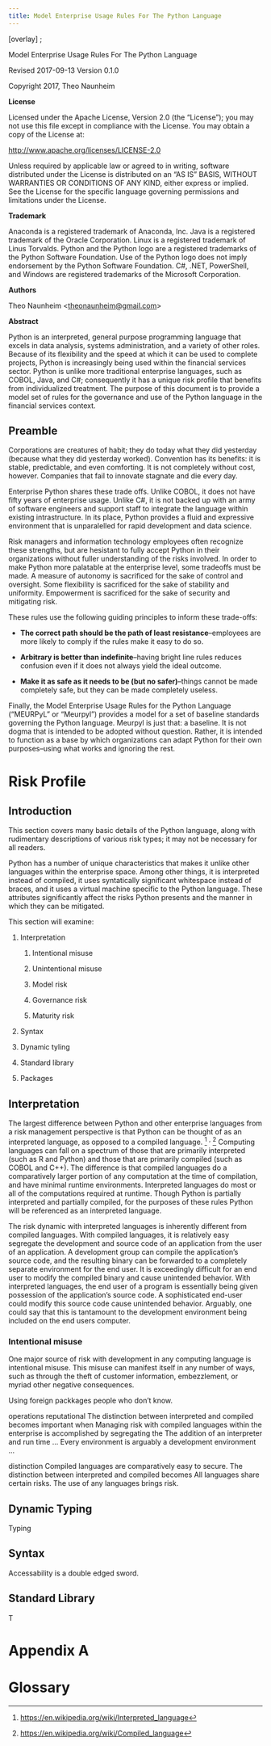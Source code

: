 ```yaml
---
title: Model Enterprise Usage Rules For The Python Language
---
```


\[overlay\] ;

Model Enterprise Usage Rules For The Python Language

<span>Revised 2017-09-13</span> <span>Version 0.1.0</span>

<span>Copyright 2017, Theo Naunheim</span>

**License**

Licensed under the Apache License, Version 2.0 (the “License”); you may
not use this file except in compliance with the License. You may obtain
a copy of the License at:

<http://www.apache.org/licenses/LICENSE-2.0>

Unless required by applicable law or agreed to in writing, software
distributed under the License is distributed on an “AS IS” BASIS,
WITHOUT WARRANTIES OR CONDITIONS OF ANY KIND, either express or implied.
See the License for the specific language governing permissions and
limitations under the License.

**Trademark**

Anaconda is a registered trademark of Anaconda, Inc. Java is a
registered trademark of the Oracle Corporation. Linux is a registered
trademark of Linus Torvalds. Python and the Python logo are a registered
trademarks of the Python Software Foundation. Use of the Python logo
does not imply endorsement by the Python Software Foundation. C\#, .NET,
PowerShell, and Windows are registered trademarks of the Microsoft
Corporation.

**Authors**

<span> Theo Naunheim &lt;<theonaunheim@gmail.com>&gt;</span>

**Abstract**

Python is an interpreted, general purpose programming language that
excels in data analysis, systems administration, and a variety of other
roles. Because of its flexibility and the speed at which it can be used
to complete projects, Python is increasingly being used within the
financial services sector. Python is unlike more traditional enterprise
languages, such as COBOL, Java, and C\#; consequently it has a unique
risk profile that benefits from individualized treatment. The purpose of
this document is to provide a model set of rules for the governance and
use of the Python language in the financial services context.

Preamble
--------

Corporations are creatures of habit; they do today what they did
yesterday (because what they did yesterday worked). Convention has its
benefits: it is stable, predictable, and even comforting. It is not
completely without cost, however. Companies that fail to innovate
stagnate and die every day.

Enterprise Python shares these trade offs. Unlike COBOL, it does not
have fifty years of enterprise usage. Unlike C\#, it is not backed up
with an army of software engineers and support staff to integrate the
language within existing intrastructure. In its place, Python provides a
fluid and expressive environment that is unparalelled for rapid
development and data science.

Risk managers and information technology employees often recognize these
strengths, but are hesistant to fully accept Python in their
organizations without fuller understanding of the risks involved. In
order to make Python more palatable at the enterprise level, some
tradeoffs must be made. A measure of autonomy is sacrificed for the sake
of control and oversight. Some flexibility is sacrificed for the sake of
stability and uniformity. Empowerment is sacrificed for the sake of
security and mitigating risk.

These rules use the following guiding principles to inform these
trade-offs:

-   **The correct path should be the path of least
    resistance**–employees are more likely to comply if the rules make
    it easy to do so.

-   **Arbitrary is better than indefinite**–having bright line rules
    reduces confusion even if it does not always yield the
    ideal outcome.

-   **Make it as safe as it needs to be (but no safer)**–things cannot
    be made completely safe, but they can be made completely useless.

Finally, the Model Enterprise Usage Rules for the Python Language
(“MEURPyL” or “Meurpyl”) provides a model for a set of baseline
standards governing the Python language. Meurpyl is just that: a
baseline. It is not dogma that is intended to be adopted without
question. Rather, it is intended to function as a base by which
organizations can adapt Python for their own purposes–using what works
and ignoring the rest.

Risk Profile
============

Introduction
------------

This section covers many basic details of the Python language, along
with rudimentary descriptions of various risk types; it may not be
necessary for all readers.

Python has a number of unique characteristics that makes it unlike other
languages within the enterprise space. Among other things, it is
interpreted instead of compiled, it uses syntatically significant
whitespace instead of braces, and it uses a virtual machine specific to
the Python language. These attributes significantly affect the risks
Python presents and the manner in which they can be mitigated.

This section will examine:

1.  Interpretation

    1.  Intentional misuse

    2.  Unintentional misuse

    3.  Model risk

    4.  Governance risk

    5.  Maturity risk

2.  Syntax

3.  Dynamic tyling

4.  Standard library

5.  Packages

Interpretation
--------------

The largest difference between Python and other enterprise languages
from a risk management perspective is that Python can be thought of as
an interpreted language, as opposed to a compiled language. [^1] $^{,}$
[^2] Computing languages can fall on a spectrum of those that are
primarily interpreted (such as R and Python) and those that are
primarily compiled (such as COBOL and C++). The difference is that
compiled languages do a comparatively larger portion of any computation
at the time of compilation, and have minimal runtime environments.
Interpreted languages do most or all of the computations required at
runtime. Though Python is partially interpreted and partially compiled,
for the purposes of these rules Python will be referenced as an
interpreted language.

The risk dynamic with interpreted languages is inherently different from
compiled languages. With compiled languages, it is relatively easy
segregate the development and source code of an application from the
user of an application. A development group can compile the
application’s source code, and the resulting binary can be forwarded to
a completely separate environment for the end user. It is exceedingly
difficult for an end user to modify the compiled binary and cause
unintended behavior. With interpreted languages, the end user of a
program is essentially being given possession of the application’s
source code. A sophisticated end-user could modify this source code
cause unintended behavior. Arguably, one could say that this is
tantamount to the development environment being included on the end
users computer.

### Intentional misuse

One major source of risk with development in any computing language is
intentional misuse. This misuse can manifest itself in any number of
ways, such as through the theft of customer information, embezzlement,
or myriad other negative consequences.

Using foreign packkages people who don’t know.

operations reputational The distinction between interpreted and compiled
becomes important when Managing risk with compiled languages within the
enterprise is accomplished by segregating the The addition of an
interpreter and run time ... Every environment is arguably a development
environment ...

distinction Compiled languages are comparatively easy to secure. The
distinction between interpreted and compiled becomes All languages share
certain risks. The use of any languages brings risk.

Dynamic Typing
--------------

Typing

Syntax
------

Accessability is a double edged sword.

Standard Library
----------------

T

Appendix A
==========

Glossary
========

[^1]: <https://en.wikipedia.org/wiki/Interpreted_language>

[^2]: <https://en.wikipedia.org/wiki/Compiled_language>
